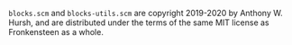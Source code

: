 `blocks.scm` and `blocks-utils.scm` are copyright 2019-2020 by Anthony W. Hursh, and are distributed under the terms of the same MIT license as Fronkensteen as a whole.
